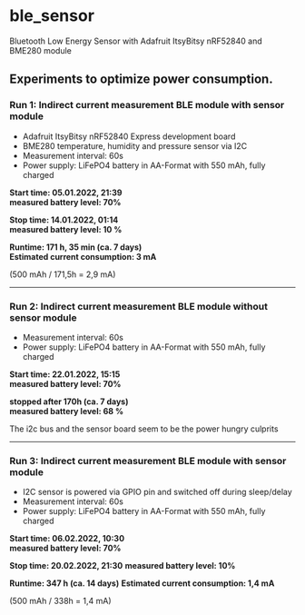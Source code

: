 # ble_sensor
Bluetooth Low Energy Sensor with Adafruit ItsyBitsy nRF52840 and BME280 module

## Experiments to optimize power consumption.
### Run 1: Indirect current measurement BLE module with sensor module

- Adafruit ItsyBitsy nRF52840 Express development board
- BME280 temperature, humidity and pressure sensor via I2C
- Measurement interval: 60s
- Power supply: LiFePO4 battery in AA-Format with 550 mAh, fully charged

**Start time: 05.01.2022, 21:39** <br /> 
**measured battery level: 70%**

**Stop time: 14.01.2022, 01:14** <br /> 
**measured battery level: 10 %**

**Runtime: 171 h, 35 min (ca. 7 days)** <br /> 
**Estimated current consumption: 3 mA**

(500 mAh / 171,5h = 2,9 mA)

***
### Run 2: Indirect current measurement BLE module without sensor module

- Measurement interval: 60s
- Power supply: LiFePO4 battery in AA-Format with 550 mAh, fully charged

**Start time: 22.01.2022, 15:15** <br /> 
**measured battery level: 70%**

**stopped after 170h (ca. 7 days)** <br /> 
**measured battery level: 68 %**

The i2c bus and the sensor board seem to be the power hungry culprits
***
### Run 3: Indirect current measurement BLE module with sensor module
- I2C sensor is powered via GPIO pin and switched off during sleep/delay
- Measurement interval: 60s
- Power supply: LiFePO4 battery in AA-Format with 550 mAh, fully charged

**Start time: 06.02.2022, 10:30** <br /> 
**measured battery level: 70%**

**Stop time: 20.02.2022, 21:30**
**measured battery level: 10%**

**Runtime: 347 h (ca. 14 days)**
**Estimated current consumption: 1,4 mA**

(500 mAh / 338h = 1,4 mA)
